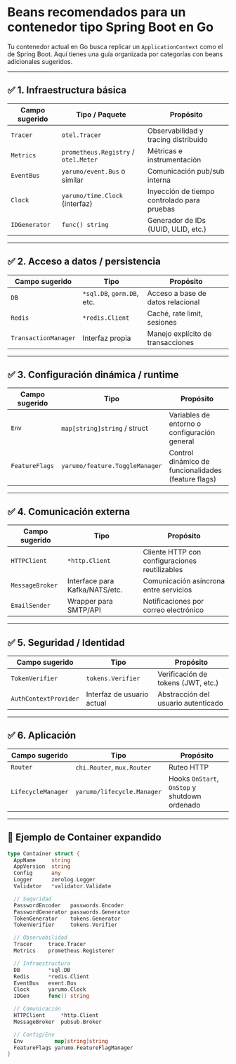 # Beans recomendados para un contenedor tipo Spring Boot en Go

Tu contenedor actual en Go busca replicar un `ApplicationContext` como el de Spring Boot. Aquí tienes una guía organizada por categorías con beans adicionales sugeridos.

---

## ✅ 1. Infraestructura básica

| Campo sugerido  | Tipo / Paquete                      | Propósito                                         |
|------------------|-------------------------------------|---------------------------------------------------|
| `Tracer`         | `otel.Tracer`                      | Observabilidad y tracing distribuido              |
| `Metrics`        | `prometheus.Registry` / `otel.Meter` | Métricas e instrumentación                        |
| `EventBus`       | `yarumo/event.Bus` o similar        | Comunicación pub/sub interna                      |
| `Clock`          | `yarumo/time.Clock` (interfaz)      | Inyección de tiempo controlado para pruebas       |
| `IDGenerator`    | `func() string`                     | Generador de IDs (UUID, ULID, etc.)               |

---

## ✅ 2. Acceso a datos / persistencia

| Campo sugerido       | Tipo                          | Propósito                                     |
|----------------------|-------------------------------|-----------------------------------------------|
| `DB`                 | `*sql.DB`, `gorm.DB`, etc.    | Acceso a base de datos relacional             |
| `Redis`              | `*redis.Client`               | Caché, rate limit, sesiones                   |
| `TransactionManager` | Interfaz propia               | Manejo explícito de transacciones             |

---

## ✅ 3. Configuración dinámica / runtime

| Campo sugerido   | Tipo                           | Propósito                                         |
|------------------|--------------------------------|---------------------------------------------------|
| `Env`            | `map[string]string` / struct   | Variables de entorno o configuración general     |
| `FeatureFlags`   | `yarumo/feature.ToggleManager` | Control dinámico de funcionalidades (feature flags) |

---

## ✅ 4. Comunicación externa

| Campo sugerido    | Tipo                              | Propósito                                         |
|-------------------|-----------------------------------|---------------------------------------------------|
| `HTTPClient`      | `*http.Client`                    | Cliente HTTP con configuraciones reutilizables   |
| `MessageBroker`   | Interface para Kafka/NATS/etc.    | Comunicación asíncrona entre servicios           |
| `EmailSender`     | Wrapper para SMTP/API             | Notificaciones por correo electrónico            |

---

## ✅ 5. Seguridad / Identidad

| Campo sugerido        | Tipo                      | Propósito                                      |
|------------------------|---------------------------|------------------------------------------------|
| `TokenVerifier`        | `tokens.Verifier`         | Verificación de tokens (JWT, etc.)             |
| `AuthContextProvider`  | Interfaz de usuario actual| Abstracción del usuario autenticado            |

---

## ✅ 6. Aplicación

| Campo sugerido      | Tipo                           | Propósito                                         |
|---------------------|--------------------------------|---------------------------------------------------|
| `Router`            | `chi.Router`, `mux.Router`     | Ruteo HTTP                                       |
| `LifecycleManager`  | `yarumo/lifecycle.Manager`     | Hooks `OnStart`, `OnStop` y shutdown ordenado    |

---

## 🧩 Ejemplo de Container expandido

```go
type Container struct {
  AppName     string
  AppVersion  string
  Config      any
  Logger      zerolog.Logger
  Validator   *validator.Validate

  // Seguridad
  PasswordEncoder   passwords.Encoder
  PasswordGenerator passwords.Generator
  TokenGenerator    tokens.Generator
  TokenVerifier     tokens.Verifier

  // Observabilidad
  Tracer     trace.Tracer
  Metrics    prometheus.Registerer

  // Infraestructura
  DB         *sql.DB
  Redis      *redis.Client
  EventBus   event.Bus
  Clock      yarumo.Clock
  IDGen      func() string

  // Comunicación
  HTTPClient     *http.Client
  MessageBroker  pubsub.Broker

  // Config/Env
  Env          map[string]string
  FeatureFlags yarumo.FeatureFlagManager
}
```
